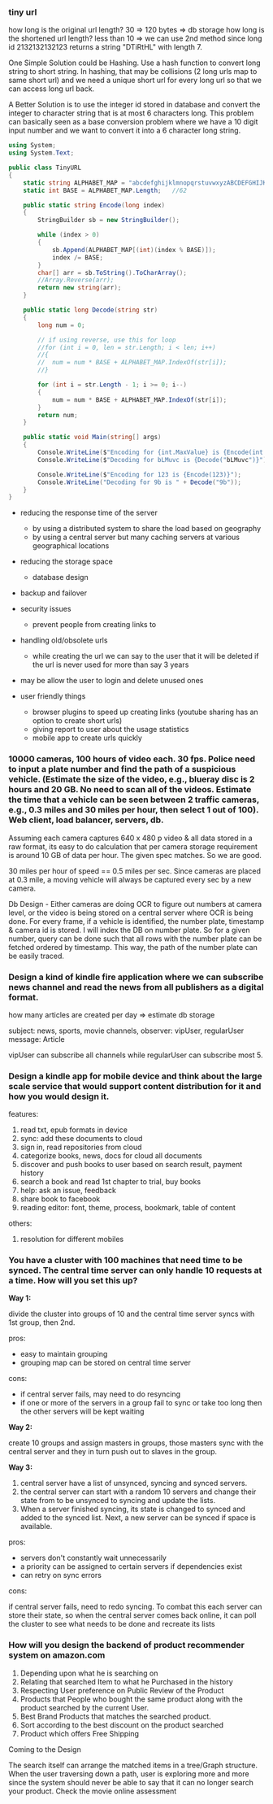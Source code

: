 ### tiny url

how long is the original url length? 30 => 120 bytes => db storage
how long is the shortened url length? less than 10 => we can use 2nd method since long id 2132132132123 returns a string "DTiRtHL" with length 7.

One Simple Solution could be Hashing. Use a hash function to convert long string to short string. In hashing, that may be collisions (2 long urls map to same short url) and we need a unique short url for every long url so that we can access long url back.

A Better Solution is to use the integer id stored in database and convert the integer to character string that is at most 6 characters long. This problem can basically seen as a base conversion problem where we have a 10 digit input number and we want to convert it into a 6 character long string.


```csharp
using System;
using System.Text;

public class TinyURL
{
	static string ALPHABET_MAP = "abcdefghijklmnopqrstuvwxyzABCDEFGHIJKLMNOPQRSTUVWXYZ0123456789";
	static int BASE = ALPHABET_MAP.Length;   //62

	public static string Encode(long index)
	{
		StringBuilder sb = new StringBuilder();

		while (index > 0)
		{
			sb.Append(ALPHABET_MAP[(int)(index % BASE)]);
			index /= BASE;
		}
		char[] arr = sb.ToString().ToCharArray();
		//Array.Reverse(arr);
		return new string(arr);
	}

	public static long Decode(string str)
	{
		long num = 0;

		// if using reverse, use this for loop
		//for (int i = 0, len = str.Length; i < len; i++)
		//{
		//	num = num * BASE + ALPHABET_MAP.IndexOf(str[i]);
		//}

		for (int i = str.Length - 1; i >= 0; i--)
		{
			num = num * BASE + ALPHABET_MAP.IndexOf(str[i]);
		}
		return num;
	}

	public static void Main(string[] args)
	{
		Console.WriteLine($"Encoding for {int.MaxValue} is {Encode(int.MaxValue)}");  //6 digit
		Console.WriteLine($"Decoding for bLMuvc is {Decode("bLMuvc")}");  //6 digit

		Console.WriteLine($"Encoding for 123 is {Encode(123)}");
		Console.WriteLine("Decoding for 9b is " + Decode("9b"));
	}
}
```

- reducing the response time of the server 
    - by using a distributed system to share the load based on geography 
    - by using a central server but many caching servers at various geographical locations 

- reducing the storage space 
    - database design 

- backup and failover 

- security issues 
    - prevent people from creating links to 

- handling old/obsolete urls 
    - while creating the url we can say to the user that it will be deleted if the url is never used for more than say 3 years 
    
- may be allow the user to login and delete unused ones 

- user friendly things 
    - browser plugins to speed up creating links (youtube sharing has an option to create short urls) 
    - giving report to user about the usage statistics 
    - mobile app to create urls quickly 


### 10000 cameras, 100 hours of video each. 30 fps. Police need to input a plate number and find the path of a suspicious vehicle. (Estimate the size of the video, e.g., blueray disc is 2 hours and 20 GB. No need to scan all of the videos. Estimate the time that a vehicle can be seen between 2 traffic cameras, e.g., 0.3 miles and 30 miles per hour, then select 1 out of 100). Web client, load balancer, servers, db.

Assuming each camera captures 640 x 480 p video & all data stored in a raw format, its easy to do calculation that per camera storage requirement is around 10 GB of data per hour. The given spec matches. So we are good. 

30 miles per hour of speed == 0.5 miles per sec. Since cameras are placed at 0.3 mile, a moving vehicle will always be captured every sec by a new camera.

Db Design - Either cameras are doing OCR to figure out numbers at camera level, or the video is being stored on a central server where OCR is being done. For every frame, if a vehicle is identified, the number plate, timestamp & camera id is stored. I will index the DB on number plate. So for a given number, query can be done such that all rows with the number plate can be fetched ordered by timestamp. This way, the path of the number plate can be easily traced.

### Design a kind of kindle fire application where we can subscribe news channel and read the news from all publishers as a digital format.

how many articles are created per day => estimate db storage

subject: news, sports, movie channels, 
observer: vipUser, regularUser
message: Article

vipUser can subscribe all channels while regularUser can subscribe most 5.


### Design a kindle app for mobile device and think about the large scale service that would support content distribution for it and how you would design it.

features:
1. read txt, epub formats in device
2. sync: add these documents to cloud
3. sign in, read repositories from cloud
4. categorize books, news, docs for cloud all documents
5. discover and push books to user based on search result, payment history
6. search a book and read 1st chapter to trial, buy books
7. help: ask an issue, feedback
8. share book to facebook
9. reading editor: font, theme, process, bookmark, table of content

others:
1. resolution for different mobiles

### You have a cluster with 100 machines that need time to be synced. The central time server can only handle 10 requests at a time. How will you set this up?

**Way 1:**

divide the cluster into groups of 10 and the central time server syncs with 1st group, then 2nd.

pros:

- easy to maintain grouping
- grouping map can be stored on central time server

cons:

- if central server fails, may need to do resyncing
- if one or more of the servers in a group fail to sync or take too long then the other servers will be kept waiting

**Way 2:**

create 10 groups and assign masters in groups, those masters sync with the central server and they in turn push out to slaves in the group.

**Way 3:**

1. central server have a list of unsynced, syncing and synced servers.
2. the central server can start with a random 10 servers and change their state from to be unsynced to syncing and update the lists.
3. When a server finished syncing, its state is changed to synced and added to the synced list. Next, a new server can be synced if space is available.

pros:

- servers don't constantly wait unnecessarily
- a priority can be assigned to certain servers if dependencies exist
- can retry on sync errors

cons:

if central server fails, need to redo syncing. To combat this each server can store their state, so when the central server comes back online, it can poll the cluster to see what needs to be done and recreate its lists

### How will you design the backend of product recommender system on amazon.com

1. Depending upon what he is searching on 
2. Relating that searched Item to what he Purchased in the history
3. Respecting User preference on Public Review of the Product
4. Products that People who bought the same product along with the product searched by the current User.
5. Best Brand Products that matches the searched product.
6. Sort according to the best discount on the product searched
7. Product which offers Free Shipping

Coming to the Design 

The search itself can arrange the matched items in a tree/Graph structure. When the user traversing down a path, user is exploring more and more since the system should never be able to say that it can no longer search your product. Check the movie online assessment

